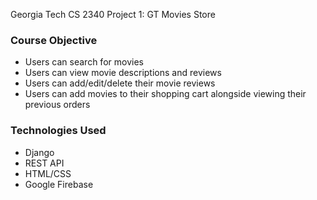 Georgia Tech CS 2340 Project 1: GT Movies Store

### Course Objective

- Users can search for movies
- Users can view movie descriptions and reviews
- Users can add/edit/delete their movie reviews
- Users can add movies to their shopping cart alongside viewing their previous orders

### Technologies Used

- Django
- REST API
- HTML/CSS
- Google Firebase
